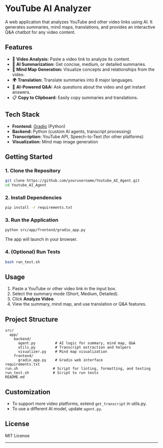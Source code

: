 # YouTube AI Analyzer

A web application that analyzes YouTube and other video links using AI. It generates summaries, mind maps, translations, and provides an interactive Q&A chatbot for any video content.

## Features

- 🎥 **Video Analysis:** Paste a video link to analyze its content.
- 📝 **AI Summarization:** Get concise, medium, or detailed summaries.
- 🧠 **Mind Map Generation:** Visualize concepts and relationships from the video.
- 🌍 **Translation:** Translate summaries into 8 major languages.
- 💬 **AI-Powered Q&A:** Ask questions about the video and get instant answers.
- 📋 **Copy to Clipboard:** Easily copy summaries and translations.

## Tech Stack

- **Frontend:** [Gradio](https://gradio.app/) (Python)
- **Backend:** Python (custom AI agents, transcript processing)
- **Transcription:** YouTube API, Speech-to-Text (for other platforms)
- **Visualization:** Mind map image generation

## Getting Started

### 1. Clone the Repository

```bash
git clone https://github.com/yourusername/Youtube_AI_Agent.git
cd Youtube_AI_Agent
```

### 2. Install Dependencies

```bash
pip install -r requirements.txt
```

### 3. Run the Application

```bash
python src/app/frontend/gradio_app.py
```

The app will launch in your browser.

### 4. (Optional) Run Tests

```bash
bash run_test.sh
```

## Usage

1. Paste a YouTube or other video link in the input box.
2. Select the summary mode (Short, Medium, Detailed).
3. Click **Analyze Video**.
4. View the summary, mind map, and use translation or Q&A features.

## Project Structure

```
src/
  app/
    backend/
      agent.py         # AI logic for summary, mind map, Q&A
      utils.py         # Transcript extraction and helpers
      visualizer.py    # Mind map visualization
    frontend/
      gradio_app.py    # Gradio web interface
requirements.txt
run.sh                # Script for linting, formatting, and testing
run_test.sh           # Script to run tests
README.md
```

## Customization

- To support more video platforms, extend `get_transcript` in utils.py.
- To use a different AI model, update `agent.py`.

## License

MIT License

---